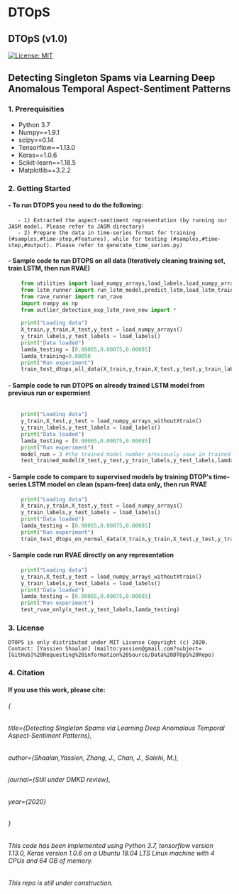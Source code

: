 # DTOpS
## DTOpS (v1.0)
[![License: MIT](https://img.shields.io/badge/License-MIT-yellow.svg)](https://opensource.org/licenses/MIT)

## Detecting Singleton Spams via Learning Deep Anomalous Temporal Aspect-Sentiment Patterns

### 1. Prerequisities
- Python 3.7
- Numpy==1.9.1
- scipy==0.14
- Tensorflow==1.13.0
- Keras==1.0.6 
- Scikit-learn==1.18.5
- Matplotlib==3.2.2
	
### 2. Getting Started
#### - To run DTOPS you need to do the following:
       - 1) Extracted the aspect-sentiment representation (by running our JASM model. Please refer to JASM directory)
       - 2) Prepare the data in time-series format for training (#samples,#time-step,#features), while for testing (#samples,#time-step,#output). Please refer to generate_time_series.py)
#### - Sample code to run DTOPS on all data (Iteratively cleaning training set, train LSTM, then run RVAE)
```python
	from utilities import load_numpy_arrays,load_labels,load_numpy_arrays_withoutXtrain
	from lstm_runner import run_lstm_model,predict_lstm,load_lstm_trained_model
	from rave_runner import run_rave
	import numpy as np
	from outlier_detection_exp_lstm_rave_new import *
	
	print("Loading data")
	X_train,y_train,X_test,y_test = load_numpy_arrays()
	y_train_labels,y_test_labels = load_labels()
	print("Data loaded")
	lamda_testing = [0.00065,0.00075,0.00085]
	lamda_training=0.00050
	print("Run experiment")
	train_test_dtops_all_data(X_train,y_train,X_test,y_test,y_train_labels,y_test_labels,lamda_testing,lamda_training)
```
#### - Sample code to run DTOPS on already trained LSTM model from previous run or expermient
```python
	
	print("Loading data")
	y_train,X_test,y_test = load_numpy_arrays_withoutXtrain()
	y_train_labels,y_test_labels = load_labels()
	print("Data loaded")
	lamda_testing = [0.00065,0.00075,0.00085]
	print("Run experiment")
	model_num = 3 #the trained model number previously save in trained models directory
	test_trained_model(X_test,y_test,y_train_labels,y_test_labels,lamda_list,model_num)
```
#### - Sample code to compare to supervised models by training DTOP's time-series LSTM model on clean (spam-free) data only, then run RVAE 
```python	
	print("Loading data")
	X_train,y_train,X_test,y_test = load_numpy_arrays()
	y_train_labels,y_test_labels = load_labels()
	print("Data loaded")
	lamda_testing = [0.00065,0.00075,0.00085]
	print("Run experiment")
	train_test_dtops_on_normal_data(X_train,y_train,X_test,y_test,y_train_labels,y_test_labels,lamda_list)
```

#### - Sample code run RVAE directly on any representation 
```python	
	print("Loading data")
	y_train,X_test,y_test = load_numpy_arrays_withoutXtrain()
	y_train_labels,y_test_labels = load_labels()
	print("Data loaded")
	lamda_testing = [0.00065,0.00075,0.00085]
	print("Run experiment")
	test_rvae_only(x_test,y_test_labels,lamda_testing)
```
### 3. License
	DTOPS is only distributed under MIT License Copyright (c) 2020.
	Contact: [Yassien Shaalan] (mailto:yassien@gmail.com?subject=[GitHub]%20Requesting%20information%20Source/Data%20DTOpS%20Repo)
### 4. Citation
#### If you use this work, please cite:
  ###### {
  ###### title={Detecting Singleton Spams via Learning Deep Anomalous Temporal Aspect-Sentiment Patterns},
  ###### author={Shaalan,Yassien, Zhang, J., Chan, J., Salehi, M.},
  ###### journal={Still under DMKD review},
  ###### year={2020}
###### }
###### This code has been implemented using Python 3.7, tensorflow version 1.13.0, Keras version 1.0.6 on a Ubuntu 18.04 LTS Linux machine with 4 CPUs and 64 GB of memory. 
###### This repo is still under construction.
